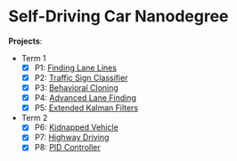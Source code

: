 # Self-Driving Car Nanodegree

**Projects**: 
- Term 1
  - [x] P1: [Finding Lane Lines](Term1/P1-Lane-Lines)   
  - [x] P2: [Traffic Sign Classifier](Term1/P2-Traffic-Sign-Classifier)
  - [x] P3: [Behavioral Cloning](Term1/P3-Behavioral-Cloning)
  - [x] P4: [Advanced Lane Finding](Term1/P4-Advanced-Lane-Finding)
  - [x] P5: [Extended Kalman Filters](Term1/P5-Extended-Kalman-Filters)

- Term 2
  - [x] P6: [Kidnapped Vehicle](Term2/P6-Kidnapped-Vehicle)
  - [x] P7: [Highway Driving](Term2/P7-Highway-Driving)
  - [x] P8: [PID Controller](Term2/P8-PID-Controller)
